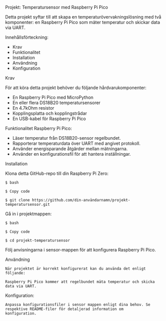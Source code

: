 Projekt: Temperatursensor med Raspberry Pi Pico

   Detta projekt syftar till att skapa en temperaturövervakningslösning med två komponenter: en Raspberry Pi Pico som mäter temperatur och 
   skickar data via UART.


Innehållsförteckning:

 * Krav
 * Funktionalitet
 * Installation
 * Användning
 * Konfiguration


Krav

För att köra detta projekt behöver du följande hårdvarukomponenter:

 * En Raspberry Pi Pico med MicroPython
 * En eller flera DS18B20 temperatursensorer
 * En 4.7kOhm resistor
 * Kopplingsplatta och kopplingstrådar
 * En USB-kabel för Raspberry Pi Pico


Funktionalitet
Raspberry Pi Pico:

 * Läser temperatur från DS18B20-sensor regelbundet.
 * Rapporterar temperaturdata över UART med angivet protokoll.
 * Använder energisparande åtgärder mellan mätningarna.
 * Använder en konfigurationsfil för att hantera inställningar.



Installation

Klona detta GitHub-repo till din Raspberry Pi Zero:

    $ bash

    $ Copy code

    $ git clone https://github.com/din-användarnamn/projekt-temperatursensor.git

Gå in i projektmappen:

    $ bash

    $ Copy code

    $ cd projekt-temperatursensor

Följ anvisningarna i sensor-mappen för att konfigurera Raspberry Pi Pico.


Användning

    När projektet är korrekt konfigurerat kan du använda det enligt följande:

    Raspberry Pi Pico kommer att regelbundet mäta temperatur och skicka data via UART.


Konfiguration:

    Anpassa konfigurationsfiler i sensor mappen enligt dina behov. Se respektive README-filer för detaljerad information om 
    konfiguration.
